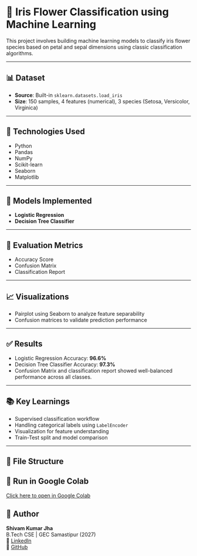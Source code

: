 # 🌸 Iris Flower Classification using Machine Learning

This project involves building machine learning models to classify iris flower species based on petal and sepal dimensions using classic classification algorithms.

---

## 📊 Dataset
- **Source**: Built-in `sklearn.datasets.load_iris`
- **Size**: 150 samples, 4 features (numerical), 3 species (Setosa, Versicolor, Virginica)

---

## 🔧 Technologies Used
- Python
- Pandas
- NumPy
- Scikit-learn
- Seaborn
- Matplotlib

---

## 🧠 Models Implemented
- **Logistic Regression**
- **Decision Tree Classifier**

---

## 🧪 Evaluation Metrics
- Accuracy Score
- Confusion Matrix
- Classification Report

---

## 📈 Visualizations
- Pairplot using Seaborn to analyze feature separability
- Confusion matrices to validate prediction performance

---

## ✅ Results
- Logistic Regression Accuracy: **96.6%**
- Decision Tree Classifier Accuracy: **97.3%**
- Confusion Matrix and classification report showed well-balanced performance across all classes.

---

## 📚 Key Learnings
- Supervised classification workflow
- Handling categorical labels using `LabelEncoder`
- Visualization for feature understanding
- Train-Test split and model comparison

---

## 📂 File Structure

## 🔗 Run in Google Colab
[Click here to open in Google Colab](https://colab.research.google.com/github/shivamjha-9/iris-classification-ml/blob/main/Iris_Classification_Colab.ipynb)

## 📌 Author
**Shivam Kumar Jha**  
B.Tech CSE | GEC Samastipur (2027)  
🔗 [LinkedIn](https://www.linkedin.com/in/shivam-jha-a80825291)  
🐙 [GitHub](https://github.com/shivamjha-9)
